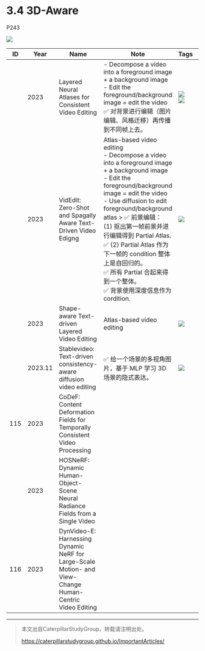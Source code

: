 # 3.4 3D-Aware

P243   

![](../../assets/08-243.png) 

|ID|Year|Name|Note|Tags|Link|
|---|---|---|---|---|---|
||2023|Layered Neural Atlases for Consistent Video Editing| - Decompose a video into a foreground image + a background image <br> - Edit the foreground/background image = edit the video <br> &#x2705; 对背景进行编辑（图片编辑、风格迁移）再传播到不同帧上去。  |![](../../assets/08-244.png) <br> ![](../../assets/08-245.png) |
||2023|VidEdit: Zero-Shot and Spagally Aware Text-Driven Video Edigng | Atlas-based video editing <br> - Decompose a video into a foreground image + a background image <br> - Edit the foreground/background image = edit the video <br> - Use diffusion to edit foreground/background atlas > &#x2705; 前景编辑：<br> (1) 抠出第一帧前景并进行编辑得到 Partial Atlas. <br> &#x2705; (2) Partial Atlas 作为下一帧的 condition 整体上是自回归的。<br> &#x2705; 所有 Partial 合起来得到一个整体。<br> &#x2705; 背景使用深度信息作为 cordition.   | ![](../../assets/08-246.png) |
||2023|Shape-aware Text-driven Layered Video Editing|Atlas-based video editing | ![](../../assets/08-247.png) 
||2023.11|Stablevideo: Text-driven consistency-aware diffusion video editing|&#x2705; 给一个场景的多视角图片，基于 MLP 学习 3D 场景的隐式表达。 |![](../../assets/08-248.png) |  
|115|2023|CoDeF: Content Deformation Fields for Temporally Consistent Video Processing|||[link](https://caterpillarstudygroup.github.io/ReadPapers/115.html)|
||2023|HOSNeRF: Dynamic Human-Object-Scene Neural Radiance Fields from a Single Video|
|116|2023|DynVideo-E: Harnessing Dynamic NeRF for Large-Scale Motion- and View-Change Human-Centric Video Editing|||[link](https://caterpillarstudygroup.github.io/ReadPapers/116.html)|

---------------------------------------
> 本文出自CaterpillarStudyGroup，转载请注明出处。
>
> https://caterpillarstudygroup.github.io/ImportantArticles/
